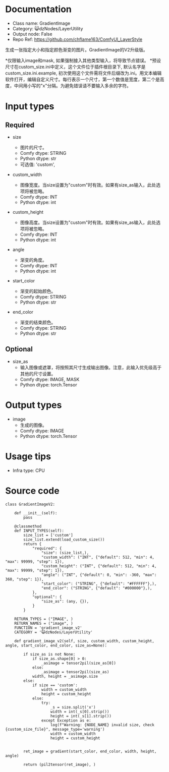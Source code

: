 # Documentation
- Class name: GradientImage
- Category: 😺dzNodes/LayerUtility
- Output node: False
- Repo Ref: https://github.com/chflame163/ComfyUI_LayerStyle

生成一张指定大小和指定颜色渐变的图片。GradientImage的V2升级版。

*仅限输入image和mask, 如果强制接入其他类型输入，将导致节点错误。
*预设尺寸在custom_size.ini中定义，这个文件位于插件根目录下, 默认名字是custom_size.ini.example, 初次使用这个文件需将文件后缀改为.ini。用文本编辑软件打开，编辑自定义尺寸。每行表示一个尺寸，第一个数值是宽度，第二个是高度，中间用小写的"x"分隔。为避免错误请不要输入多余的字符。

# Input types
## Required

- size
    - 图片的尺寸。
    - Comfy dtype: STRING
    - Python dtype: str
    - 可选值: 'custom',

- custom_width
    - 图像宽度。当size设置为"custom"时有效。如果有size_as输入，此处选项将被忽略。
    - Comfy dtype: INT
    - Python dtype: int

- custom_height
    - 图像高度。当size设置为"custom"时有效。如果有size_as输入，此处选项将被忽略。
    - Comfy dtype: INT
    - Python dtype: int

- angle
    - 渐变的角度。
    - Comfy dtype: INT
    - Python dtype: int

- start_color
    - 渐变的起始颜色。
    - Comfy dtype: STRING
    - Python dtype: str

- end_color
    - 渐变的结束颜色。
    - Comfy dtype: STRING
    - Python dtype: str

## Optional

- size_as
    - 输入图像或遮罩，将按照其尺寸生成输出图像。注意，此输入优先级高于其他的尺寸设置。
    - Comfy dtype: IMAGE, MASK
    - Python dtype: torch.Tensor

# Output types

- image
    - 生成的图像。
    - Comfy dtype: IMAGE
    - Python dtype: torch.Tensor

# Usage tips
- Infra type: CPU

# Source code
```
class GradientImageV2:

    def __init__(self):
        pass

    @classmethod
    def INPUT_TYPES(self):
        size_list = ['custom']
        size_list.extend(load_custom_size())
        return {
            "required": {
                "size": (size_list,),
                "custom_width": ("INT", {"default": 512, "min": 4, "max": 99999, "step": 1}),
                "custom_height": ("INT", {"default": 512, "min": 4, "max": 99999, "step": 1}),
                "angle": ("INT", {"default": 0, "min": -360, "max": 360, "step": 1}),
                "start_color": ("STRING", {"default": "#FFFFFF"},),
                "end_color": ("STRING", {"default": "#000000"},),
            },
            "optional": {
                "size_as": (any, {}),
            }
        }

    RETURN_TYPES = ("IMAGE", )
    RETURN_NAMES = ("image", )
    FUNCTION = 'gradient_image_v2'
    CATEGORY = '😺dzNodes/LayerUtility'

    def gradient_image_v2(self, size, custom_width, custom_height, angle, start_color, end_color, size_as=None):

        if size_as is not None:
            if size_as.shape[0] > 0:
                _asimage = tensor2pil(size_as[0])
            else:
                _asimage = tensor2pil(size_as)
            width, height = _asimage.size
        else:
            if size == 'custom':
                width = custom_width
                height = custom_height
            else:
                try:
                    _s = size.split('x')
                    width = int(_s[0].strip())
                    height = int(_s[1].strip())
                except Exception as e:
                    log(f"Warning: {NODE_NAME} invalid size, check {custom_size_file}", message_type='warning')
                    width = custom_width
                    height = custom_height


        ret_image = gradient(start_color, end_color, width, height, angle)

        return (pil2tensor(ret_image), )
```